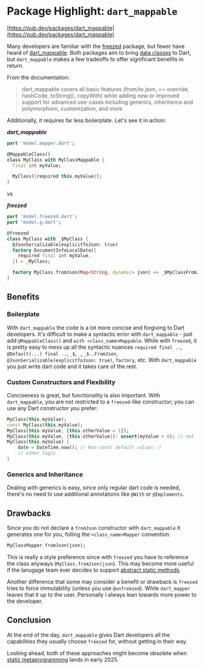 # Package Highlight: `dart_mappable`

[https://pub.dev/packages/dart_mappable](https://pub.dev/packages/dart_mappable)

Many developers are familiar with the [freezed](https://pub.dev/packages/freezed) package, but fewer have heard of [dart_mappable](https://pub.dev/packages/dart_mappable). Both packages aim to bring [data classes](https://kotlinlang.org/docs/data-classes.html) to Dart, but `dart_mappable` makes a few tradeoffs to offer significant benefits in return.

From the documentation:
> dart_mappable covers all basic features (from/to json, == override, hashCode, toString(), copyWith) while adding new or improved support for advanced use-cases including generics, inheritance and polymorphism, customization, and more.

Additionally, it requires far less boilerplate. Let's see it in action:

***dart_mappable***
```dart
part 'model.mapper.dart';

@MappableClass()
class MyClass with MyClassMappable {
  final int myValue;

  MyClass({required this.myValue});
}
```
vs

***freezed***
```dart
part 'model.freezed.dart';
part 'model.g.dart';

@freezed
class MyClass with _$MyClass {
  @JsonSerializable(explicitToJson: true)
  factory DocumentInfoLocalData({
    required final int myValue,
  }) = _MyClass;

  factory MyClass.fromJson(Map<String, dynamic> json) => _$MyClassFromJson(json);
}
```
## Benefits
### Boilerplate
With `dart_mappable` the code is a lot more concise and forgiving to Dart developers. It's difficult to make a syntactic error with `dart_mappable` - just add `@MappableClass()` and `with <class_name>Mappable`. While with `freezed`, it is pretty easy to mess up all the syntactic nuances `required final ..`, `@Default(...) final ..`, `_$`, `_`, `_$..FromJson`, `@JsonSerializable(explicitToJson: true)`, `factory`, etc. With `dart_mappable` you just write dart code and it takes care of the rest.
### Custom Constructors and Flexibility
Conciseness is great, but functionality is also important. With `dart_mappable`, you are not restricted to a `freezed`-like constructor; you can use any Dart constructor you prefer:
```dart
MyClass(this.myValue);
const MyClass(this.myValue);
MyClass(this.myValue, [this.otherValue = 1]);
MyClass(this.myValue, {this.otherValue}): assert(myValue > 0); // not `@Assert('...')` needed
MyClass(this.myValue) {
    date = DateTime.now(); // Non-const default values :)
    // other logic
}
```
### Generics and Inheritance
Dealing with generics is easy, since only regular dart code is needed, there's no need to use additional annotations like `@With` or `@Implements`.
## Drawbacks
Since you do not declare a `fromJson` constructor with `dart_mappable` it generates one for you, folling the `<class_name>Mapper`
convention.
```dart
MyClassMapper.fromJson(json);
```
This is really a style preference since with `freezed` you have to reference the class anyways (`MyClass.fromJson(json`).
This may become more useful if the lanugage team ever decides to support [abstract static methods](https://github.com/dart-lang/language/issues/356).

Another difference that some may consider a benefit or drawback is `freezed` tries to force immutability (unless you use `@unfreezed`).
While `dart_mapper` leaves that it up to the user. Personally I always lean towards more power to the developer.

## Conclusion
At the end of the day, `dart_mappable` gives Dart developers all the capabilities they usually choose `freezed` for, without getting in their way.

Looking ahead, both of these approaches might become obsolete when [static metaprogramming](https://github.com/dart-lang/language/issues/1482) lands in early 2025.